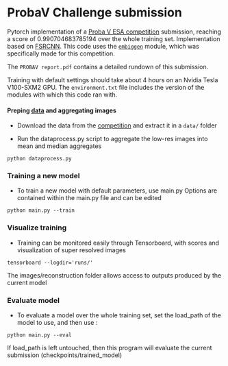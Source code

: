 # ProbaV Challenge submission

Pytorch implementation of a [Proba V ESA competition](https://kelvins.esa.int/proba-v-super-resolution/home/) submission, reaching a score of 0.990704683785194 over the whole training set. 
Implementation based on [FSRCNN](https://arxiv.org/pdf/1608.00367.pdf). 
This code uses the [`embiggen`](https://github.com/lfsimoes/probav) module, which was specifically made for this competition.

The `PROBAV report.pdf` contains a detailed rundown of this submission.

Training with default settings should take about 4 hours on an Nvidia Tesla V100-SXM2 GPU. The `environment.txt` file includes the version of the modules with which this code ran with.

#### Preping [data](https://kelvins.esa.int/proba-v-super-resolution/data/) and aggregating images

- Download the data from the [competition](https://kelvins.esa.int/proba-v-super-resolution/home/) and extract it in a `data/` folder

- Run the dataprocess.py script to aggregate the low-res images into mean and median aggregates

```  
python dataprocess.py
```  

### Training a new model

- To train a new model with default parameters, use main.py
  Options are contained within the main.py file and can be edited

```  
python main.py --train
```  

### Visualize training

- Training can be monitored easily through Tensorboard, with scores and visualization of super resolved images

```
tensorboard --logdir='runs/'
```  

The images/reconstruction folder allows access to outputs produced by the current model

### Evaluate model

- To evaluate a model over the whole training set, set the load_path of the model to use, and then use :

```  
python main.py --eval
```  

If load_path is left untouched, then this program will evaluate the current submission (checkpoints/trained_model)
